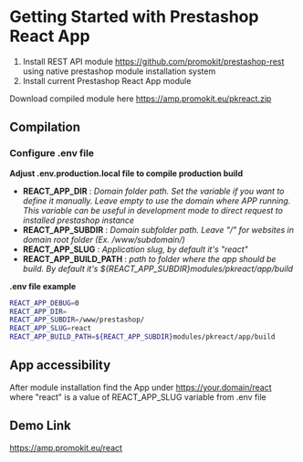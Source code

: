 # Getting Started with Prestashop React App

1. Install REST API module https://github.com/promokit/prestashop-rest using native prestashop module installation system
2. Install current Prestashop React App module

Download compiled module here https://amp.promokit.eu/pkreact.zip

## Compilation

### Configure .env file

**Adjust .env.production.local file to compile production build**

- **REACT_APP_DIR** : _Domain folder path. Set the variable if you want to define it manually. Leave empty to use the domain where APP running. This variable can be useful in development mode to direct request to installed prestashop instance_
- **REACT_APP_SUBDIR** : _Domain subfolder path. Leave "/" for websites in domain root folder (Ex. /www/subdomain/)_
- **REACT_APP_SLUG** : _Application slug, by default it's "react"_
- **REACT_APP_BUILD_PATH** : _path to folder where the app should be build. By default it's ${REACT_APP_SUBDIR}modules/pkreact/app/build_

**.env file example**

```bash
REACT_APP_DEBUG=0
REACT_APP_DIR=
REACT_APP_SUBDIR=/www/prestashop/
REACT_APP_SLUG=react
REACT_APP_BUILD_PATH=${REACT_APP_SUBDIR}modules/pkreact/app/build
```

## App accessibility

After module installation find the App under https://your.domain/react where "react" is a value of REACT_APP_SLUG variable from .env file

## Demo Link

https://amp.promokit.eu/react
